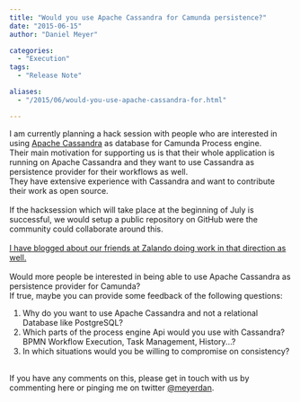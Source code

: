 ```yaml
---
title: "Would you use Apache Cassandra for Camunda persistence?"
date: "2015-06-15"
author: "Daniel Meyer"

categories:
  - "Execution"
tags: 
  - "Release Note"

aliases:
  - "/2015/06/would-you-use-apache-cassandra-for.html"

---
```


<div>
I am currently planning a hack session with people who are interested in using <a href="http://cassandra.apache.org/">Apache Cassandra</a> as database for Camunda Process engine.<br />
Their main motivation for supporting us is that their whole application is running on Apache Cassandra and they want to use Cassandra as persistence provider for their workflows as well.<br />
They have extensive experience with Cassandra and want to contribute their work as open source.<br />
<br />
If the hacksession which will take place at the beginning of July is successful, we would setup a public repository on GitHub were the community could collaborate around this.<br />
<br />
<a href="https://tech.zalando.com/blog/camunda-meets-cassandra-at-zalando/">I have blogged about our friends at Zalando doing work in that direction as well.</a><br />
<br />
Would more people be interested in being able to use Apache Cassandra as persistence provider for Camunda?<br />
If true, maybe you can provide some feedback of the following questions:<br />
<ol><li>Why do you want to use Apache Cassandra and not a relational Database like PostgreSQL?</li>
<li>Which parts of the process engine Api would you use with Cassandra? BPMN Workflow Execution, Task Management, History...?</li>
<li>In which situations would you be willing to compromise on consistency?</li>
</ol><br />
If you have any comments on this, please get in touch with us by commenting here or pinging me on twitter <a href="https://twitter.com/meyerdan">@meyerdan</a>.<br />
<br />

</div>